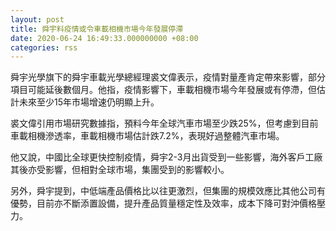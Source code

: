 ```yaml
---
layout: post
title: 舜宇料疫情或令車載相機市場今年發展停滯
date: 2020-06-24 16:49:33.000000000 +08:00
categories: rss
---
```


舜宇光學旗下的舜宇車載光學總經理裘文偉表示，疫情對量產肯定帶來影響，部分項目可能延後數個月。他指，疫情影響下，車載相機市場今年發展或有停滯，但估計未來至少15年市場增速仍明顯上升。

裘文偉引用市場研究數據指，預料今年全球汽車市場至少跌25%，但考慮到目前車載相機滲透率，車載相機市場估計跌7.2%，表現好過整體汽車市場。

他又說，中國比全球更快控制疫情，舜宇2-3月出貨受到一些影響，海外客戶工廠其後亦受影響，但相對全球市場，集團受到的影響較小。

另外，舜宇提到，中低端產品價格比以往更激烈，但集團的規模效應比其他公司有優勢，目前亦不斷添置設備，提升產品質量穩定性及效率，成本下降可對沖價格壓力。
